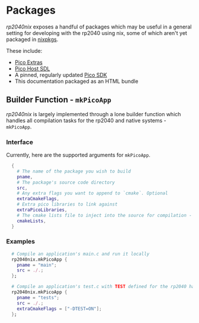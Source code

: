 # Packages

_rp2040nix_ exposes a handful of packages which may be useful in a general setting for developing with the rp2040 using nix, some of which aren't yet packaged in [nixpkgs](https://github.com/NixOS/nixpkgs).

These include:
- [Pico Extras](https://github.com/raspberrypi/pico-extras)
- [Pico Host SDL](https://github.com/raspberrypi/pico-host-sdl)
- A pinned, regularly updated [Pico SDK](https://github.com/raspberrypi/pico-sdk)
- This documentation packaged as an HTML bundle

## Builder Function - `mkPicoApp`

_rp2040nix_ is largely implemented through a lone builder function which handles all compilation tasks for the rp2040 and native systems - `mkPicoApp`.

### Interface
Currently, here are the supported arguments for `mkPicoApp`.

```nix
  {
    # The name of the package you wish to build
    pname, 
    # The package's source code directory
    src, 
    # Any extra flags you want to append to `cmake`. Optional
    extraCmakeFlags, 
    # Extra pico libraries to link against
    extraPicoLibraries,
    # The cmake lists file to inject into the source for compilation - See the default at https://github.com/baileyluTCD/rp2040nix/blob/master/packages/mkPicoApp/CMakeLists.txt
    cmakeLists,
  } 
```

### Examples

```nix
  # Compile an application's main.c and run it locally
  rp2040nix.mkPicoApp {
    pname = "main";
    src = ./.;
  };
```

```nix
  # Compile an application's test.c with TEST defined for the rp2040 hardware
  rp2040nix.mkPicoApp {
    pname = "tests";
    src = ./.;
    extraCmakeFlags = ["-DTEST=ON"];
  };
```
